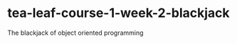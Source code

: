 tea-leaf-course-1-week-2-blackjack
==================================

The blackjack of object oriented programming
